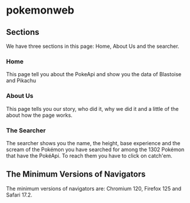 # pokemonweb
## Sections
We have three sections in this page: Home, About Us and the searcher.
### Home
This page tell you about the PokeApi and show you the data of Blastoise and Pikachu
### About Us
This page tells you our story, who did it, why we did it and a little of the about how the page works.
### The Searcher 
The searcher shows you the name, the height, base experience and the scream of the Pokémon you have searched for among the 1302 Pokémon that have the PokéApi.
To reach them you have to click on catch'em.
## The Minimum Versions of Navigators
The minimum versions of navigators are: Chromium 120, Firefox 125 and Safari 17.2.